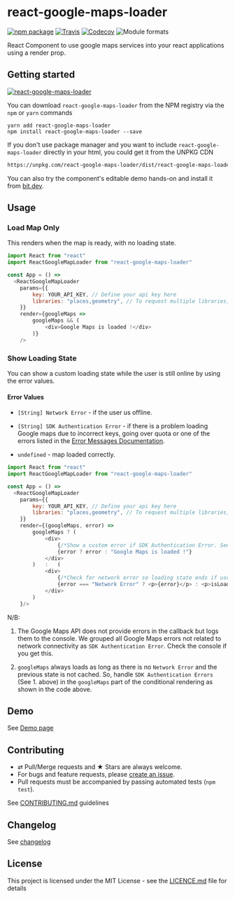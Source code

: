 # react-google-maps-loader

[![npm package][npm-badge]][npm]
[![Travis][build-badge]][build]
[![Codecov][codecov-badge]][codecov]
![Module formats][module-formats]

React Component to use google maps services into your react applications using a render prop.

## Getting started

[![react-google-maps-loader](https://nodei.co/npm/react-google-maps-loader.png?downloads=true&downloadRank=true&stars=true)](https://nodei.co/npm/react-google-maps-loader/)

You can download `react-google-maps-loader` from the NPM registry via the `npm` or `yarn` commands

```shell
yarn add react-google-maps-loader
npm install react-google-maps-loader --save
```

If you don't use package manager and you want to include `react-google-maps-loader` directly in your html, you could get it from the UNPKG CDN

```html
https://unpkg.com/react-google-maps-loader/dist/react-google-maps-loader.min.js.
```


You can also try the component's editable demo hands-on and install it from [bit.dev](https://bit.dev/xuopled/react-google-maps-loader/react-google-maps-loader?example=5d592e9f500b4e00146cca67).


## Usage

### Load Map Only

This renders when the map is ready, with no loading state.

```javascript
import React from "react"
import ReactGoogleMapLoader from "react-google-maps-loader"

const App = () =>
  <ReactGoogleMapLoader
    params={{
        key: YOUR_API_KEY, // Define your api key here
        libraries: "places,geometry", // To request multiple libraries, separate them with a comma
    }}
    render={googleMaps =>
        googleMaps && (
            <div>Google Maps is loaded !</div>
        )}
    />
```

### Show Loading State

You can show a custom loading state while the user is still online by using the error values.

#### Error Values

* `[String] Network Error` - if the user us offline.

* `[String] SDK Authentication Error` - if there is a problem loading Google maps due to incorrect keys, going over quota or one of the errors listed in the [Error Messages Documentation](https://developers.google.com/maps/documentation/javascript/error-messages).

* `undefined` - map loaded correctly.

```js
import React from "react"
import ReactGoogleMapLoader from "react-google-maps-loader"

const App = () =>
  <ReactGoogleMapLoader
    params={{
        key: YOUR_API_KEY, // Define your api key here
        libraries: "places,geometry", // To request multiple libraries, separate them with a comma
    }}
    render={(googleMaps, error) =>
        googleMaps ? (
            <div>
                {/*Show a custom error if SDK Authentication Error. See N/B 2 below.*/}
                {error ? error : "Google Maps is loaded !"}
            </div>
        )   :   (
            <div>
                {/*Check for network error so loading state ends if user lost connection.*/}
                {error === "Network Error" ? <p>{error}</p> : <p>isLoading...</p>}
            </div>
        )
    }/>
```

N/B:

1. The Google Maps API does not provide errors in the callback but logs them to the console. We grouped all Google Maps errors not related to network connectivity as `SDK Authentication Error`. Check the console if you get this.

2. `googleMaps` always loads as long as there is no `Network Error` and the previous state is not cached. So, handle `SDK Authentication Errors` (See 1. above) in the `googleMaps` part of the conditional rendering as shown in the code above.

## Demo

See [Demo page][github-page]

## Contributing

* ⇄ Pull/Merge requests and ★ Stars are always welcome.
* For bugs and feature requests, please [create an issue][github-issue].
* Pull requests must be accompanied by passing automated tests (`npm test`).

See [CONTRIBUTING.md](./CONTRIBUTING.md) guidelines

## Changelog

See [changelog](./CHANGELOG.md)

## License

This project is licensed under the MIT License - see the [LICENCE.md](./LICENCE.md) file for details

[npm-badge]: https://img.shields.io/npm/v/react-google-maps-loader.svg?style=flat-square
[npm]: https://www.npmjs.org/package/react-google-maps-loader

[build-badge]: https://img.shields.io/travis/xuopled/react-google-maps-loader/master.svg?style=flat-square
[build]: https://travis-ci.org/xuopled/react-google-maps-loader

[codecov-badge]: https://img.shields.io/codecov/c/github/xuopled/react-google-maps-loader.svg?style=flat-square
[codecov]: https://codecov.io/gh/xuopled/react-google-maps-loader

[module-formats]: https://img.shields.io/badge/module%20formats-umd%2C%20cjs%2C%20esm-green.svg?style=flat-square

[github-page]: https://xuopled.github.io/react-google-maps-loader
[github-issue]: https://github.com/xuopled/react-google-maps-loader/issues/new
